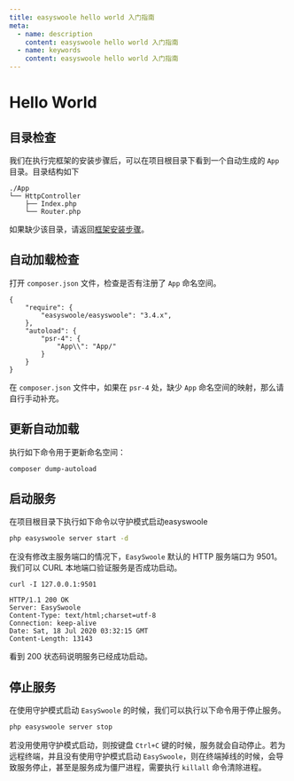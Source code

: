 ```yaml
---
title: easyswoole hello world 入门指南
meta:
  - name: description
    content: easyswoole hello world 入门指南
  - name: keywords
    content: easyswoole hello world 入门指南
---
```


# Hello World
## 目录检查
我们在执行完框架的安装步骤后，可以在项目根目录下看到一个自动生成的 `App` 目录。目录结构如下
```
./App
└── HttpController
    ├── Index.php
    └── Router.php
```
如果缺少该目录，请返回[框架安装步骤](/QuickStart/install.md)。

## 自动加载检查
打开 ```composer.json``` 文件，检查是否有注册了 ```App``` 命名空间。
```
{
    "require": {
        "easyswoole/easyswoole": "3.4.x",
    },
    "autoload": {
        "psr-4": {
            "App\\": "App/"
        }
    }
}
```
在 ```composer.json``` 文件中，如果在 ```psr-4``` 处，缺少 ```App``` 命名空间的映射，那么请自行手动补充。

## 更新自动加载
执行如下命令用于更新命名空间：
```bash
composer dump-autoload
```

## 启动服务
在项目根目录下执行如下命令以守护模式启动easyswoole
```bash
php easyswoole server start -d
```
在没有修改主服务端口的情况下，`EasySwoole` 默认的 HTTP 服务端口为 9501。我们可以 CURL 本地端口验证服务是否成功启动。
```
curl -I 127.0.0.1:9501

HTTP/1.1 200 OK
Server: EasySwoole
Content-Type: text/html;charset=utf-8
Connection: keep-alive
Date: Sat, 18 Jul 2020 03:32:15 GMT
Content-Length: 13143
```
看到 200 状态码说明服务已经成功启动。

## 停止服务
在使用守护模式启动 `EasySwoole` 的时候，我们可以执行以下命令用于停止服务。
```bash
php easyswoole server stop
```
若没用使用守护模式启动，则按键盘 ```Ctrl+C``` 键的时候，服务就会自动停止。若为远程终端，并且没有使用守护模式启动 `EasySwoole`，则在终端掉线的时候，会导致服务停止，甚至是服务成为僵尸进程，需要执行 ```killall``` 命令清除进程。

